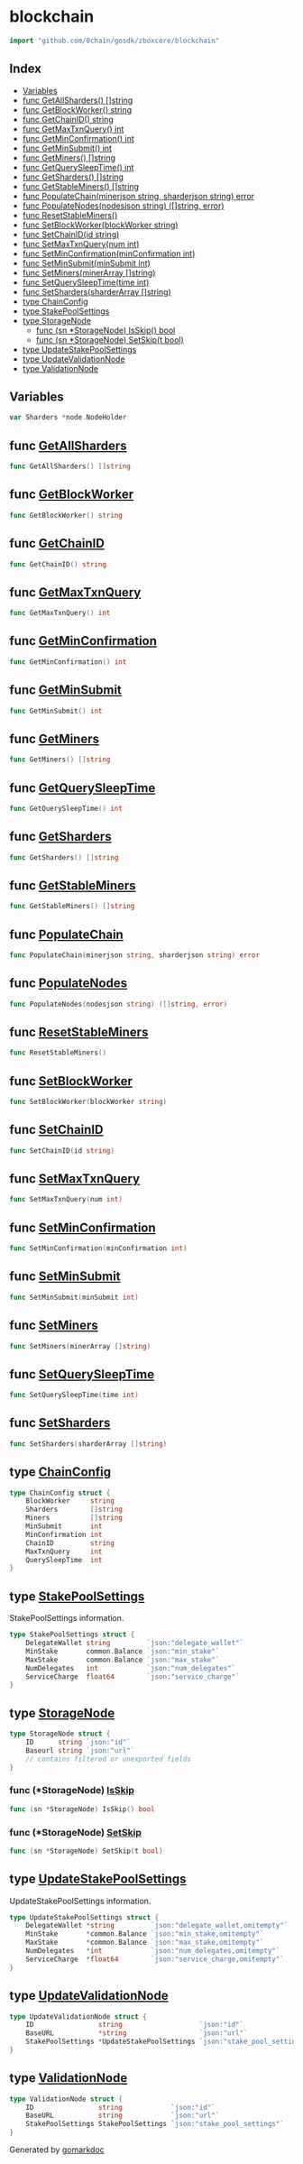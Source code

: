 <!-- Code generated by gomarkdoc. DO NOT EDIT -->

# blockchain

```go
import "github.com/0chain/gosdk/zboxcore/blockchain"
```

## Index

- [Variables](<#variables>)
- [func GetAllSharders\(\) \[\]string](<#GetAllSharders>)
- [func GetBlockWorker\(\) string](<#GetBlockWorker>)
- [func GetChainID\(\) string](<#GetChainID>)
- [func GetMaxTxnQuery\(\) int](<#GetMaxTxnQuery>)
- [func GetMinConfirmation\(\) int](<#GetMinConfirmation>)
- [func GetMinSubmit\(\) int](<#GetMinSubmit>)
- [func GetMiners\(\) \[\]string](<#GetMiners>)
- [func GetQuerySleepTime\(\) int](<#GetQuerySleepTime>)
- [func GetSharders\(\) \[\]string](<#GetSharders>)
- [func GetStableMiners\(\) \[\]string](<#GetStableMiners>)
- [func PopulateChain\(minerjson string, sharderjson string\) error](<#PopulateChain>)
- [func PopulateNodes\(nodesjson string\) \(\[\]string, error\)](<#PopulateNodes>)
- [func ResetStableMiners\(\)](<#ResetStableMiners>)
- [func SetBlockWorker\(blockWorker string\)](<#SetBlockWorker>)
- [func SetChainID\(id string\)](<#SetChainID>)
- [func SetMaxTxnQuery\(num int\)](<#SetMaxTxnQuery>)
- [func SetMinConfirmation\(minConfirmation int\)](<#SetMinConfirmation>)
- [func SetMinSubmit\(minSubmit int\)](<#SetMinSubmit>)
- [func SetMiners\(minerArray \[\]string\)](<#SetMiners>)
- [func SetQuerySleepTime\(time int\)](<#SetQuerySleepTime>)
- [func SetSharders\(sharderArray \[\]string\)](<#SetSharders>)
- [type ChainConfig](<#ChainConfig>)
- [type StakePoolSettings](<#StakePoolSettings>)
- [type StorageNode](<#StorageNode>)
  - [func \(sn \*StorageNode\) IsSkip\(\) bool](<#StorageNode.IsSkip>)
  - [func \(sn \*StorageNode\) SetSkip\(t bool\)](<#StorageNode.SetSkip>)
- [type UpdateStakePoolSettings](<#UpdateStakePoolSettings>)
- [type UpdateValidationNode](<#UpdateValidationNode>)
- [type ValidationNode](<#ValidationNode>)


## Variables

<a name="Sharders"></a>

```go
var Sharders *node.NodeHolder
```

<a name="GetAllSharders"></a>
## func [GetAllSharders](<https://github.com/0chain/gosdk/blob/staging/zboxcore/blockchain/entity.go#L142>)

```go
func GetAllSharders() []string
```



<a name="GetBlockWorker"></a>
## func [GetBlockWorker](<https://github.com/0chain/gosdk/blob/staging/zboxcore/blockchain/entity.go#L138>)

```go
func GetBlockWorker() string
```



<a name="GetChainID"></a>
## func [GetChainID](<https://github.com/0chain/gosdk/blob/staging/zboxcore/blockchain/entity.go#L120>)

```go
func GetChainID() string
```



<a name="GetMaxTxnQuery"></a>
## func [GetMaxTxnQuery](<https://github.com/0chain/gosdk/blob/staging/zboxcore/blockchain/entity.go#L153>)

```go
func GetMaxTxnQuery() int
```



<a name="GetMinConfirmation"></a>
## func [GetMinConfirmation](<https://github.com/0chain/gosdk/blob/staging/zboxcore/blockchain/entity.go#L165>)

```go
func GetMinConfirmation() int
```



<a name="GetMinSubmit"></a>
## func [GetMinSubmit](<https://github.com/0chain/gosdk/blob/staging/zboxcore/blockchain/entity.go#L161>)

```go
func GetMinSubmit() int
```



<a name="GetMiners"></a>
## func [GetMiners](<https://github.com/0chain/gosdk/blob/staging/zboxcore/blockchain/entity.go#L149>)

```go
func GetMiners() []string
```



<a name="GetQuerySleepTime"></a>
## func [GetQuerySleepTime](<https://github.com/0chain/gosdk/blob/staging/zboxcore/blockchain/entity.go#L157>)

```go
func GetQuerySleepTime() int
```



<a name="GetSharders"></a>
## func [GetSharders](<https://github.com/0chain/gosdk/blob/staging/zboxcore/blockchain/entity.go#L145>)

```go
func GetSharders() []string
```



<a name="GetStableMiners"></a>
## func [GetStableMiners](<https://github.com/0chain/gosdk/blob/staging/zboxcore/blockchain/entity.go#L27>)

```go
func GetStableMiners() []string
```



<a name="PopulateChain"></a>
## func [PopulateChain](<https://github.com/0chain/gosdk/blob/staging/zboxcore/blockchain/entity.go#L124>)

```go
func PopulateChain(minerjson string, sharderjson string) error
```



<a name="PopulateNodes"></a>
## func [PopulateNodes](<https://github.com/0chain/gosdk/blob/staging/zboxcore/blockchain/entity.go#L102>)

```go
func PopulateNodes(nodesjson string) ([]string, error)
```



<a name="ResetStableMiners"></a>
## func [ResetStableMiners](<https://github.com/0chain/gosdk/blob/staging/zboxcore/blockchain/entity.go#L36>)

```go
func ResetStableMiners()
```



<a name="SetBlockWorker"></a>
## func [SetBlockWorker](<https://github.com/0chain/gosdk/blob/staging/zboxcore/blockchain/entity.go#L169>)

```go
func SetBlockWorker(blockWorker string)
```



<a name="SetChainID"></a>
## func [SetChainID](<https://github.com/0chain/gosdk/blob/staging/zboxcore/blockchain/entity.go#L189>)

```go
func SetChainID(id string)
```



<a name="SetMaxTxnQuery"></a>
## func [SetMaxTxnQuery](<https://github.com/0chain/gosdk/blob/staging/zboxcore/blockchain/entity.go#L193>)

```go
func SetMaxTxnQuery(num int)
```



<a name="SetMinConfirmation"></a>
## func [SetMinConfirmation](<https://github.com/0chain/gosdk/blob/staging/zboxcore/blockchain/entity.go#L205>)

```go
func SetMinConfirmation(minConfirmation int)
```



<a name="SetMinSubmit"></a>
## func [SetMinSubmit](<https://github.com/0chain/gosdk/blob/staging/zboxcore/blockchain/entity.go#L201>)

```go
func SetMinSubmit(minSubmit int)
```



<a name="SetMiners"></a>
## func [SetMiners](<https://github.com/0chain/gosdk/blob/staging/zboxcore/blockchain/entity.go#L185>)

```go
func SetMiners(minerArray []string)
```



<a name="SetQuerySleepTime"></a>
## func [SetQuerySleepTime](<https://github.com/0chain/gosdk/blob/staging/zboxcore/blockchain/entity.go#L197>)

```go
func SetQuerySleepTime(time int)
```



<a name="SetSharders"></a>
## func [SetSharders](<https://github.com/0chain/gosdk/blob/staging/zboxcore/blockchain/entity.go#L173>)

```go
func SetSharders(sharderArray []string)
```



<a name="ChainConfig"></a>
## type [ChainConfig](<https://github.com/0chain/gosdk/blob/staging/zboxcore/blockchain/entity.go#L42-L51>)



```go
type ChainConfig struct {
    BlockWorker     string
    Sharders        []string
    Miners          []string
    MinSubmit       int
    MinConfirmation int
    ChainID         string
    MaxTxnQuery     int
    QuerySleepTime  int
}
```

<a name="StakePoolSettings"></a>
## type [StakePoolSettings](<https://github.com/0chain/gosdk/blob/staging/zboxcore/blockchain/entity.go#L54-L60>)

StakePoolSettings information.

```go
type StakePoolSettings struct {
    DelegateWallet string         `json:"delegate_wallet"`
    MinStake       common.Balance `json:"min_stake"`
    MaxStake       common.Balance `json:"max_stake"`
    NumDelegates   int            `json:"num_delegates"`
    ServiceCharge  float64        `json:"service_charge"`
}
```

<a name="StorageNode"></a>
## type [StorageNode](<https://github.com/0chain/gosdk/blob/staging/zboxcore/blockchain/entity.go#L83-L88>)



```go
type StorageNode struct {
    ID      string `json:"id"`
    Baseurl string `json:"url"`
    // contains filtered or unexported fields
}
```

<a name="StorageNode.IsSkip"></a>
### func \(\*StorageNode\) [IsSkip](<https://github.com/0chain/gosdk/blob/staging/zboxcore/blockchain/entity.go#L98>)

```go
func (sn *StorageNode) IsSkip() bool
```



<a name="StorageNode.SetSkip"></a>
### func \(\*StorageNode\) [SetSkip](<https://github.com/0chain/gosdk/blob/staging/zboxcore/blockchain/entity.go#L90>)

```go
func (sn *StorageNode) SetSkip(t bool)
```



<a name="UpdateStakePoolSettings"></a>
## type [UpdateStakePoolSettings](<https://github.com/0chain/gosdk/blob/staging/zboxcore/blockchain/entity.go#L63-L69>)

UpdateStakePoolSettings information.

```go
type UpdateStakePoolSettings struct {
    DelegateWallet *string         `json:"delegate_wallet,omitempty"`
    MinStake       *common.Balance `json:"min_stake,omitempty"`
    MaxStake       *common.Balance `json:"max_stake,omitempty"`
    NumDelegates   *int            `json:"num_delegates,omitempty"`
    ServiceCharge  *float64        `json:"service_charge,omitempty"`
}
```

<a name="UpdateValidationNode"></a>
## type [UpdateValidationNode](<https://github.com/0chain/gosdk/blob/staging/zboxcore/blockchain/entity.go#L77-L81>)



```go
type UpdateValidationNode struct {
    ID                string                   `json:"id"`
    BaseURL           *string                  `json:"url"`
    StakePoolSettings *UpdateStakePoolSettings `json:"stake_pool_settings"`
}
```

<a name="ValidationNode"></a>
## type [ValidationNode](<https://github.com/0chain/gosdk/blob/staging/zboxcore/blockchain/entity.go#L71-L75>)



```go
type ValidationNode struct {
    ID                string            `json:"id"`
    BaseURL           string            `json:"url"`
    StakePoolSettings StakePoolSettings `json:"stake_pool_settings"`
}
```

Generated by [gomarkdoc](<https://github.com/princjef/gomarkdoc>)
